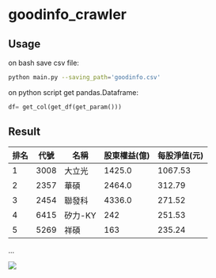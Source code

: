# goodinfo_crawler

## Usage
on bash save csv file:
```bash
python main.py --saving_path='goodinfo.csv'
```
on python script get pandas.Dataframe:
```python
df= get_col(get_df(get_param()))
```
## Result
排名|代號|名稱|股東權益(億)|每股淨值(元)
---|---|---|---|---|
1|3008|大立光|1425.0|1067.53
2|2357|華碩|2464.0|312.79
3|2454|聯發科|4336.0|271.52
4|6415|矽力-KY|242|251.53
5|5269|祥碩|163|235.24
...

![](https://cdn.discordapp.com/attachments/747728438814703616/969859805864951838/unknown.png)
